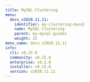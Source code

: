 ```yaml
---
title: MySQL Clustering
menu:
  docs_v2020.11.11:
    identifier: my-clustering-mysql
    name: MySQL Clustering
    parent: my-mysql-guides
    weight: 25
menu_name: docs_v2020.11.11
info:
  cli: v0.15.0
  community: v0.15.0
  enterprise: v0.2.0
  installer: v0.15.0
  version: v2020.11.11
---
```


